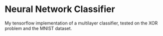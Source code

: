# Neural Network Classifier
My tensorflow implementation of a multilayer classifier, tested on the XOR problem and the MNIST dataset.
